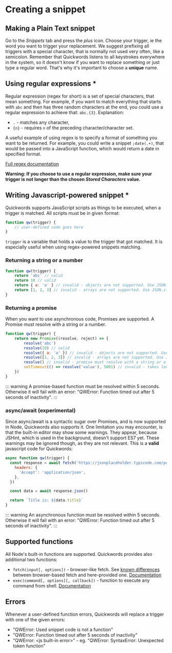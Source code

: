 # Creating a snippet

## Making a Plain Text snippet
Go to the _Snippets_ tab and press the _plus_ icon. Choose your trigger, ie the word you want to trigger your replacement. We suggest prefixing all triggers with a special character, that is normally not used very often, like a semicolon. Remember that Quickwords listens to all keystrokes everywhere in the system, so it doesn't know if you want to replace something or just type a regular word. That's why it's important to choose a **unique** name.

## Using regular expressions *
Regular expression (regex for short) is a set of special characters, that mean something. For example, if you want to match everything that starts with `abc` and then has three random characters at the end, you could use a regular expression to achieve that: `abc.{3}`.
Explanation:
- `.` - matches any character,
- `{n}` - requires `n` of the preceding character/character set.

A useful example of using regex is to specify a format of something you want to be returned. For example, you could write a snippet `;date(.+)`, that would be passed into a JavaScript function, which would return a date in specified format.

[Full regex documentation](https://developer.mozilla.org/en-US/docs/Web/JavaScript/Guide/Regular_Expressions)

**Warning: If you choose to use a regular expression, make sure your trigger is not longer than the chosen _Stored Characters_ value.**

## Writing Javascript-powered snippet *
Quickwords supports JavaScript scripts as things to be executed, when a trigger is matched.
All scripts must be in given format:
```js
function qw(trigger) {
    // user-defined code goes here
}
```
`trigger` is a variable that holds a value to the trigger that got matched. It is especially useful when using regex-powered snippets matching.

### Returning a string or a number
```js
function qw(trigger) {
    return 'abc' // valid
    return 10 // valid
    return { a: 'a' } // invalid - objects are not supported. Use JSON.stringify explicitly
    return [1, 2, 3] // invalid - arrays are not supported. Use JSON.stringify explicitly
}
```

### Returning a promise
When you want to use asynchronous code, Promises are supported. A Promise must resolve with a string or a number.
```js
function qw(trigger) {
    return new Promise((resolve, reject) => {
        resolve('abc')
        resolve(10) // valid
        resolve({ a: 'a' }) // invalid - objects are not supported. Use JSON.stringify explicitly
        resolve([1, 2, 3]) // invalid - arrays are not supported. Use JSON.stringify explicitly
        resolve() // invalid - promise must resolve with a string or a number
        setTimeout(() => resolve('value'), 5001) // invalid - takes longer than 5 seconds
    })
}
```
::: warning
A promise-based function must be resolved within 5 seconds. Otherwise it will fail with an error: "QWError: Function timed out after 5 seconds of inactivity".
:::

### async/await (experimental)
Since async/await is a syntactic sugar over Promises, and is now supported in Node, Quickwords also supports it. One limitation you may encounter, is that the built-in editor may show some warnings. They appear, because JSHint, which is used in the background, doesn't support ES7 yet. These warnings may be ignored though, as they are not relevant. This is a **valid** javascript code for Quickwords:
```js
async function qw(trigger) {
  const response = await fetch('https://jsonplaceholder.typicode.com/posts/1', {
    headers: {
      'Accept': 'application/json',
    },
  })

  const data = await response.json()

  return `Title is: ${data.title}`
}
```

::: warning
An asynchronous function must be resolved within 5 seconds. Otherwise it will fail with an error: "QWError: Function timed out after 5 seconds of inactivity".
:::

## Supported functions
All Node's built-in functions are supported. Quickwords provides also additional two functions:
- `fetch(input[, options])` - browser-like fetch. See [known differences](https://github.com/bitinn/node-fetch/blob/master/LIMITS.md) between browser-based fetch and here-provided one. [Documentation](https://developer.mozilla.org/en-US/docs/Web/API/Fetch_API)
- `exec(command[, options][, callback])` - function to execute any command from shell. [Documentation](https://nodejs.org/api/child_process.html#child_process_child_process_exec_command_options_callback)

## Errors
Whenever a user-defined function errors, Quickwords will replace a trigger with one of the given errors:
- "QWError: Used snippet code is not a function"
- "QWError: Function timed out after 5 seconds of inactivity"
- "QWError: \<js built-in error\>" - eg. "QWError: SyntaxError: Unexpected token function"
